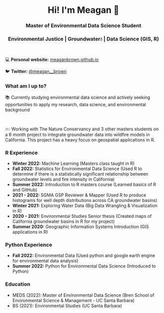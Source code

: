 <h1 align="center">Hi! I'm Meagan 🌱</h1>

<h3 align="center">Master of Environmental Data Science Student</h3>
<h3 align="center">Environmental Justice | Groundwater💧 | Data Science (GIS, R) </h3>
<br>

💻 **Personal website:** [meaganbrown.github.io](https://meaganbrown.github.io/)

🐦 **Twitter:** [@meagan__brown](https://twitter.com/meagan__brown)

### What am I up to? 

📚 Currently studying environmental data science and actively seeking opportunities to apply my research, data science, and environmental background

<br>

🔥💧 Working with The Nature Conservancy and 3 other masters students on a 6 month project to integrate groundwater data into wildfire models in California. This project has a heavy focus on geospatial applications in R. 

### R Experience
- **Winter 2022:** Machine Learning (Masters class taught in R)
- **Fall   2022:** Statistics for Environmental Data Science (Used R to determine if there is a statistically significant relationship between groundwater levels and fire intensity in California) 
- **Summer 2022:** Introduction to R masters course (Learned basics of R and GitHub)
- **2021 - 2022:** SGMA GSP Reviewer & Mapper (Used R to produce histograms for well depth distributions across CA groundwater basins)
- **Winter 2021:** Exploring Water Data (Big Data Wrangling & Visualization in R)
- **2020 - 2021:** Environmental Studies Senior thesis (Created maps of California groundwater basins in R for my project)
- **Summer 2020:** Geographic Information Systems Introduction (GIS applications in R)

### Python Experience
- **Fall   2022:** Environmental Data (Used python and google earth engine for environmental data analysis)
- **Summer 2022:** Python for Environmental Data Science (Introduced to Python)

### Education

- MEDS (2022): Master of Environmental Data Science (Bren School of Environmental Science & Management - UC Santa Barbara)
- BS (2021): Environmental Studies (UC Santa Barbara)


<!--
**meaganbrown/meaganbrown** is a ✨ _special_ ✨ repository because its `README.md` (this file) appears on your GitHub profile.

Here are some ideas to get you started:

- 🔭 I’m currently working on ...
- 🌱 I’m currently learning ...
- 👯 I’m looking to collaborate on ...
- 🤔 I’m looking for help with ...
- 💬 Ask me about ...
- 📫 How to reach me: ...
- 😄 Pronouns: ...
- ⚡ Fun fact: ...
-->
